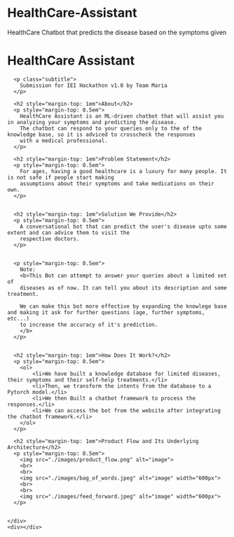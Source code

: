 # HealthCare-Assistant
HealthCare Chatbot that predicts the disease based on the symptoms given
<div class="grid">
    <div class="main">
      <h1>
        HealthCare Assistant
      </h1>

      <p class="subtitle">
        Submission for IEI Hackathon v1.0 by Team Maria
      </p>

      <h2 style="margin-top: 1em">About</h2>
      <p style="margin-top: 0.5em">
        HealthCare Assistant is an ML-driven chatbot that will assist you in analyzing your symptoms and predicting the disease.
        The chatbot can respond to your queries only to the of the knowledge base, so it is adviced to crosscheck the responses 
        with a medical professional.
      </p>

      <h2 style="margin-top: 1em">Problem Statement</h2>
      <p style="margin-top: 0.5em">
        For ages, having a good healthcare is a luxury for many people. It is not safe if people start making 
        assumptions about their symptoms and take medications on their own.
      </p>


      <h2 style="margin-top: 1em">Solution We Provide</h2>
      <p style="margin-top: 0.5em">
        A conversational bot that can predict the user's disease upto some extent and can advice them to visit the 
        respective doctors.
      </p>


      <p style="margin-top: 0.5em">
        Note:
        <b>This Bot can attempt to answer your queries about a limited set of
        diseases as of now. It can tell you about its description and some treatment. 
        
        We can make this bot more effective by expanding the knowlege base and making it ask for further questions (age, further symptoms, etc...)
        to increase the accuracy of it's prediction.
        </b>
      </p>


      <h2 style="margin-top: 1em">How Does It Work?</h2>
      <p style="margin-top: 0.5em">
        <ol>
            <li>We have built a knowledge database for limited diseases, their symptoms and their self-help treatments.</li>
            <li>Then, we transform the intents from the database to a Pytorch model.</li>
            <li>We then Built a chatbot framework to process the responses.</li>
            <li>We can access the bot from the website after integrating the chatbot framework.</li>
        </ol>
      </p>

      <h2 style="margin-top: 1em">Product Flow and Its Underlying Architecture</h2>
      <p style="margin-top: 0.5em">
        <img src="./images/product_flow.png" alt="image">
        <br>
        <br>
        <img src="./images/bag_of_words.jpeg" alt="image" width="600px">
        <br>
        <br>
        <img src="./images/feed_forward.jpeg" alt="image" width="600px">
      </p>


    </div>
    <div></div>
  </div>

